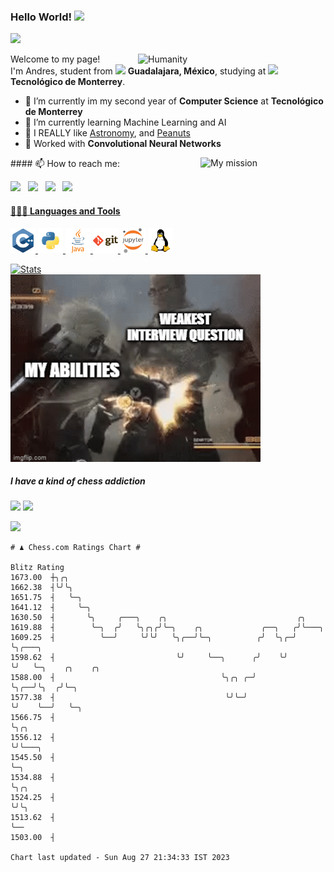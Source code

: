   ### Hello World!  <img src="https://github.com/sciencepal/sciencepal/blob/master/assets/Hi.gif" width="29px">
  ![](https://komarev.com/ghpvc/?username=Antelis&color=blue&style=plastic)
  

<a href="https://en.wikipedia.org/wiki/Cueva_de_las_Manos"> <img src="https://upload.wikimedia.org/wikipedia/commons/f/f4/SantaCruz-CuevaManos-P2210651b.jpg" alt="Humanity" align="right" width="300" height="auto"/> </a>
  <p>Welcome to my page! </br> I'm Andres, student from <img src="https://cdn-icons-png.flaticon.com/256/197/197397.png" width="13"/> <b>Guadalajara, México</b>, studying at <img src="https://upload.wikimedia.org/wikipedia/en/thumb/9/9a/Trollface_non-free.png/220px-Trollface_non-free.png" width="13"/> <b>Tecnológico de Monterrey</b>. </p>

  
  - 🔭 I’m currently im my second year of <b>Computer Science</b> at <b>Tecnológico de Monterrey </b>
  - 🌱 I’m currently learning Machine Learning and AI
  - 💬 I REALLY like [Astronomy](https://youtu.be/9XFyngt1dk0?t=1268), and [Peanuts](https://www.chess.com/member/sciencepal)
  - 🗿 Worked with <b>Convolutional Neural Networks</b>
  <img src="https://i.kym-cdn.com/photos/images/original/002/425/749/210" alt="My mission" align="right" width="200" height="auto" />
  #### 📫 How to reach me:
  
  [<img src="https://upload.wikimedia.org/wikipedia/commons/8/83/Steam_icon_logo.svg" width="3.5%"/>](https://steamcommunity.com/id/mongocds/)  &nbsp;  [<img src="https://img.icons8.com/color/48/000000/linkedin.png" width="3.5%"/>](https://www.linkedin.com/in/antelis/)  &nbsp; [<img src="https://img.icons8.com/fluent/48/000000/instagram-new.png" width="3.5%"/>](https://www.instagram.com/antelisss/)  &nbsp; <a href="mailto:bantelis10@gmail.com"> <img src="https://img.icons8.com/fluent/48/000000/gmail.png" width="3.5%"/>
  
  #### 👨🏻‍💻 Languages and Tools <br />
  <code><img height="40" src="https://raw.githubusercontent.com/github/explore/80688e429a7d4ef2fca1e82350fe8e3517d3494d/topics/cpp/cpp.png"></code>
  <code><img height="40" src="https://raw.githubusercontent.com/github/explore/80688e429a7d4ef2fca1e82350fe8e3517d3494d/topics/python/python.png"></code>
  <code><img height="40" src="https://raw.githubusercontent.com/github/explore/80688e429a7d4ef2fca1e82350fe8e3517d3494d/topics/java/java.png"></code>
  <code><img height="40" src="https://raw.githubusercontent.com/github/explore/80688e429a7d4ef2fca1e82350fe8e3517d3494d/topics/git/git.png"></code>
  <code><img height="40" src="https://raw.githubusercontent.com/github/explore/80688e429a7d4ef2fca1e82350fe8e3517d3494d/topics/jupyter-notebook/jupyter-notebook.png"></code>
  <code><img height="40" src="https://raw.githubusercontent.com/github/explore/80688e429a7d4ef2fca1e82350fe8e3517d3494d/topics/linux/linux.png"></code>


  [![Stats](https://github-readme-stats.vercel.app/api?username=antelis&show_icons=true&theme=react )](https://github-readme-stats.vercel.app/api?username=antelis&show_icons=true&theme=react )&nbsp; &nbsp; &nbsp; &nbsp; &nbsp; &nbsp; &nbsp; &nbsp; &nbsp; &nbsp; <img src="https://github.com/Antelis/assets/blob/main/80onq8.gif" width="400">
  ##### I have a kind of chess addiction
  <img src="https://lichess-readme-ten.vercel.app"> <img src="https://lichess-readme-f68v.vercel.app">

  <img src="https://lichess-game-readme-liart.vercel.app">


  ```
  # ♟︎ Chess.com Ratings Chart #
  
  Blitz Rating
 1673.00  ┼╮╭╮
 1662.38  ┤╰╯╰╮
 1651.75  ┤   ╰─╮
 1641.12  ┤     ╰─╮
 1630.50  ┤       ╰╮     ╭───╮    ╭╮                             ╭╮
 1619.88  ┤        ╰─╮  ╭╯   ╰╮╭╮╭╯╰─╮    ╭╮             ╭──╮   ╭╯╰───╮
 1609.25  ┤          ╰──╯     ╰╯╰╯   ╰╮╭──╯╰─╮          ╭╯  ╰╮╭─╯     ╰╮╭───╮
 1598.62  ┤                           ╰╯     ╰──╮      ╭╯    ╰╯        ╰╯   ╰─╮    ╭╮    ╭╮
 1588.00  ┤                                     ╰╮╭╮ ╭─╯                      ╰╮╭──╯╰╮  ╭╯╰─╮
 1577.38  ┤                                      ╰╯╰─╯                         ╰╯    ╰──╯   ╰─╮
 1566.75  ┤                                                                                   ╰╮╭╮
 1556.12  ┤                                                                                    ╰╯╰───╮
 1545.50  ┤                                                                                          ╰─╮
 1534.88  ┤                                                                                            ╰╮╭╮
 1524.25  ┤                                                                                             ╰╯╰╮
 1513.62  ┤                                                                                                ╰──
 1503.00  ┤

Chart last updated - Sun Aug 27 21:34:33 IST 2023  
  ```
  

